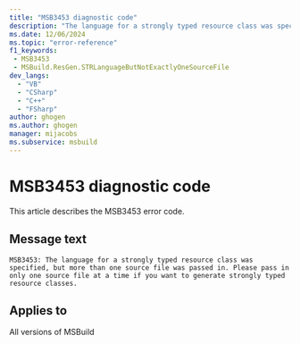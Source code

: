 ```yaml
---
title: "MSB3453 diagnostic code"
description: "The language for a strongly typed resource class was specified, but more than one source file was passed in. Please pass in only one source file at a time if you want to generate strongly typed resource classes."
ms.date: 12/06/2024
ms.topic: "error-reference"
f1_keywords:
 - MSB3453
 - MSBuild.ResGen.STRLanguageButNotExactlyOneSourceFile
dev_langs:
  - "VB"
  - "CSharp"
  - "C++"
  - "FSharp"
author: ghogen
ms.author: ghogen
manager: mijacobs
ms.subservice: msbuild
---
```


# MSB3453 diagnostic code

<!-- :::ErrorDefinitionDescription::: -->
<!-- :::editable-content name="introDescription"::: -->
This article describes the MSB3453 error code.
<!-- :::editable-content-end::: -->

## Message text

```output
MSB3453: The language for a strongly typed resource class was specified, but more than one source file was passed in. Please pass in only one source file at a time if you want to generate strongly typed resource classes.
```

<!-- :::editable-content name="postOutputDescription"::: -->
<!--
{StrBegin="MSB3453: "}
-->
<!-- :::editable-content-end::: -->
<!-- :::ErrorDefinitionDescription-end::: -->

## Applies to

All versions of MSBuild
